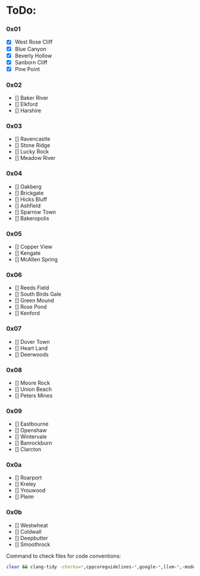# ToDo:
### 0x01
- [x] West Rose Cliff
- [x] Blue Canyon
- [x] Beverly Hollow
- [x] Sanborn Cliff
- [x] Pine Point

### 0x02
- [] Baker River
- [] Elkford
- [] Harshire

### 0x03
- [] Ravencastle
- [] Stone Ridge
- [] Lucky Rock
- [] Meadow River
 
### 0x04
- [] Oakberg
- [] Brickgate
- [] Hicks Bluff
- [] Ashfield
- [] Sparrow Town
- [] Bakeropolis
 
### 0x05
- [] Copper View
- [] Kengate
- [] McAllen Spring
 
### 0x06
- [] Reeds Field
- [] South Birds Gale
- [] Green Mound
- [] Rose Pond
- [] Kenford
 
### 0x07
- [] Dover Town
- [] Heart Land
- [] Deerwoods
 
### 0x08
- [] Moore Rock
- [] Union Beach
- [] Peters Mines
 
### 0x09
- [] Eastbourne
- [] Openshaw
- [] Wintervale
- [] Banrockburn
- [] Clarcton
 
### 0x0a
- [] Roarport
- [] Kreley
- [] Yrouwood
- [] Pleim
 
### 0x0b
- [] Westwheat
- [] Coldwall
- [] Deepbutter
- [] Smoothrock
 
Command to check files for code conventions:
```bash
clear && clang-tidy -checks=*,cppcoreguidelines-*,google-*,llvm-*,-modernize-use-trailing-return-type,-llvmlibc-callee-namespace,-llvmlibc-implementation-in-namespace -header-filter=".*" 
``` 